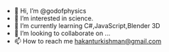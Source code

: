 - 👋 Hi, I’m @godofphysics
- 👀 I’m interested in science. 
- 🌱 I’m currently learning C#,JavaScript,Blender 3D
- 💞️ I’m looking to collaborate on ...
- 📫 How to reach me hakanturkishman@gmail.com

<!---
godofphysics/godofphysics is a ✨ special ✨ repository because its `README.md` (this file) appears on your GitHub profile.
You can click the Preview link to take a look at your changes.
--->

